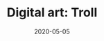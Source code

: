 ---
title: "Digital art: Troll"
date: 2020-05-05
categories: Digital Art
tags:
    - fantasi
span: 2h
---